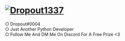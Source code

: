 # [![Dropout1337](https://images-ext-1.discordapp.net/external/s8NaaFnPc11kwLsQPZvbltxFNXHdaiR-qO-d41udqfI/https/media.discordapp.net/attachments/725732636940828782/736497306916094002/Dropout0004.gif)](https://discord.com/users/697235362409480284/profile)
○ Dropout#0004</br>
○ Just Another Python Developer</br>
○ Follow Me And DM Me On Discord For A Free Prize <3</br>

